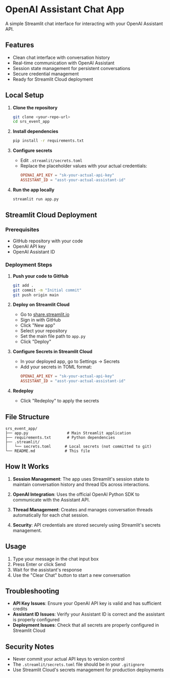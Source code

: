 # OpenAI Assistant Chat App

A simple Streamlit chat interface for interacting with your OpenAI Assistant API.

## Features

- Clean chat interface with conversation history
- Real-time communication with OpenAI Assistant
- Session state management for persistent conversations
- Secure credential management
- Ready for Streamlit Cloud deployment

## Local Setup

1. **Clone the repository**
   ```bash
   git clone <your-repo-url>
   cd srs_event_app
   ```

2. **Install dependencies**
   ```bash
   pip install -r requirements.txt
   ```

3. **Configure secrets**
   - Edit `.streamlit/secrets.toml`
   - Replace the placeholder values with your actual credentials:
     ```toml
     OPENAI_API_KEY = "sk-your-actual-api-key"
     ASSISTANT_ID = "asst-your-actual-assistant-id"
     ```

4. **Run the app locally**
   ```bash
   streamlit run app.py
   ```

## Streamlit Cloud Deployment

### Prerequisites
- GitHub repository with your code
- OpenAI API key
- OpenAI Assistant ID

### Deployment Steps

1. **Push your code to GitHub**
   ```bash
   git add .
   git commit -m "Initial commit"
   git push origin main
   ```

2. **Deploy on Streamlit Cloud**
   - Go to [share.streamlit.io](https://share.streamlit.io)
   - Sign in with GitHub
   - Click "New app"
   - Select your repository
   - Set the main file path to `app.py`
   - Click "Deploy"

3. **Configure Secrets in Streamlit Cloud**
   - In your deployed app, go to Settings → Secrets
   - Add your secrets in TOML format:
     ```toml
     OPENAI_API_KEY = "sk-your-actual-api-key"
     ASSISTANT_ID = "asst-your-actual-assistant-id"
     ```

4. **Redeploy**
   - Click "Redeploy" to apply the secrets

## File Structure

```
srs_event_app/
├── app.py                 # Main Streamlit application
├── requirements.txt       # Python dependencies
├── .streamlit/
│   └── secrets.toml      # Local secrets (not committed to git)
└── README.md             # This file
```

## How It Works

1. **Session Management**: The app uses Streamlit's session state to maintain conversation history and thread IDs across interactions.

2. **OpenAI Integration**: Uses the official OpenAI Python SDK to communicate with the Assistant API.

3. **Thread Management**: Creates and manages conversation threads automatically for each chat session.

4. **Security**: API credentials are stored securely using Streamlit's secrets management.

## Usage

1. Type your message in the chat input box
2. Press Enter or click Send
3. Wait for the assistant's response
4. Use the "Clear Chat" button to start a new conversation

## Troubleshooting

- **API Key Issues**: Ensure your OpenAI API key is valid and has sufficient credits
- **Assistant ID Issues**: Verify your Assistant ID is correct and the assistant is properly configured
- **Deployment Issues**: Check that all secrets are properly configured in Streamlit Cloud

## Security Notes

- Never commit your actual API keys to version control
- The `.streamlit/secrets.toml` file should be in your `.gitignore`
- Use Streamlit Cloud's secrets management for production deployments 
